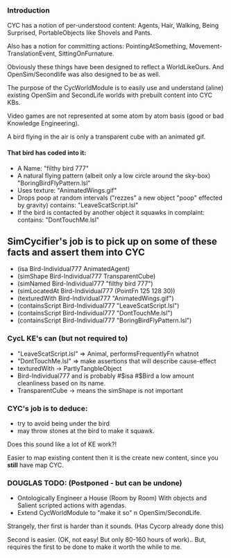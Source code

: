 ### Introduction ###

CYC has a notion of per-understood content: Agents, Hair, Walking, Being Surprised, PortableObjects like Shovels and Pants.

Also has a notion for committing actions: PointingAtSomething, Movement-TranslationEvent, SittingOnFurnature.

Obviously these things have been designed to reflect a WorldLikeOurs. And OpenSim/Secondlife was also designed to be as well.

The purpose of the CycWorldModule is to easily use and understand (aline) existing OpenSim and SecondLife worlds with prebuilt content into CYC KBs.

Video games are not represented at some atom by atom basis (good or bad Knowledge Engineering).

A  bird flying in the air is only a transparent cube with an animated gif.

#### That bird has coded into it: ####

  * A Name: "filthy bird 777"
  * A natural flying pattern (albeit only a low circle around the sky-box) "BoringBirdFlyPattern.lsl"
  * Uses texture: "AnimatedWings.gif"
  * Drops poop at random intervals ("rezzes" a new object "poop" effected by gravity) contains: "LeaveScatScript.lsl"
  * If the bird is contacted by another object it squawks in complaint: contains: "DontTouchMe.lsl"

## SimCycifier's job is to pick up on some of these facts and assert them into CYC ##

  * (isa Bird-Individual777 AnimatedAgent)
  * (simShape Bird-Individual777 TransparentCube)
  * (simNamed Bird-Individual777 "filthy bird 777")
  * (simLocatedAt Bird-Individual777 (PointFn 125 128 30))
  * (texturedWith Bird-Individual777 "AnimatedWings.gif")
  * (containsScript Bird-Individual777 "LeaveScatScript.lsl")
  * (containsScript Bird-Individual777 "DontTouchMe.lsl")
  * (containsScript Bird-Individual777 "BoringBirdFlyPattern.lsl")

### CycL KE's can (but not required to) ###

  * "LeaveScatScript.lsl" => Animal, performsFrequentlyFn whatnot
  * "DontTouchMe.lsl" => make assertions that will describe cause-effect
  * texturedWith -> PartlyTangbleObject
  * Bird-Individual777 and is probably #$isa #$Bird a low amount cleanliness based on its name.
  * TransparentCube -> means the simShape is not important

### CYC's job is to deduce: ###

  * try to avoid being under the bird
  * may throw stones at the bird to make it squawk.

Does this sound like a lot of KE work?!

Easier to map existing content then it is the create new content, since you **still** have map CYC.

### DOUGLAS TODO: (Postponed - but can be undone) ###

  * Ontologically Engineer a House (Room by Room) With objects and Salient scripted actions with agendas.
  * Extend CycWorldModule to "make it so" n OpenSim/SecondLife.

Strangely,  ther first is harder than it sounds. (Has Cycorp already done this)

Second is easier. (OK, not easy!  But only 80-160 hours of  work).. But, requires the first to be done to make it worth the while to me.